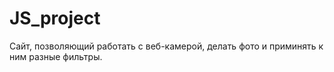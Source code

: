 # JS_project

Сайт, позволяющий работать с веб-камерой, делать фото и приминять к ним разные фильтры.
